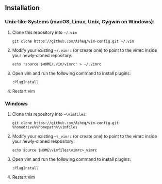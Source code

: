 ## Installation

### Unix-like Systems (macOS, Linux, Unix, Cygwin on Windows):

1. Clone this repository into `~/.vim`

     `git clone https://github.com/Asheq/vim-config.git ~/.vim`

1. Modify your existing `~/.vimrc` (or create one) to point to the vimrc inside your newly-cloned repository:

     `echo 'source $HOME/.vim/vimrc' > ~/.vimrc`

1. Open vim and run the following command to install plugins:

     `:PlugInstall`

1. Restart vim

### Windows

1. Clone this repository into `~\vimfiles`:

     `git clone https://github.com/Asheq/vim-config.git %homedrive%%homepath%\vimfiles`

1. Modify your existing `~\_vimrc` (or create one) to point to the vimrc inside your newly-cloned respository:

     `echo source $HOME\vimfiles\vimrc>_vimrc`

1. Open vim and run the following command to install plugins:

     `:PlugInstall`

1. Restart vim
